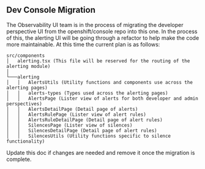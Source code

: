 ## Dev Console Migration
The Observability UI team is in the process of migrating the developer perspective UI from the 
openshift/console repo into this one. In the process of this, the alerting UI will be going through
a refactor to help make the code more maintainable. At this time the current plan is as follows:

```
src/components
│   alerting.tsx (This file will be reserved for the routing of the alerting module)
│
└───alerting
│   │   AlertsUtils (Utility functions and components use across the alerting pages)
│   │   alerts-types (Types used across the alerting pages)
│   │   AlertsPage (Lister view of alerts for both developer and admin perspectives)
│   │   AlertsDetailPage (Detail page of alerts)
│   │   AlertsRulePage (Lister view of alert rules)
│   │   AlertsRuleDetailPage (Detail page of alert rules)
│   │   SilencesPage (Lister view of silences)
│   │   SilencesDetailPage (Detail page of alert rules)
│   │   SilencesUtils (Utility functions specific to silence functionality)
```

Update this doc if changes are needed and remove it once the migration is complete.
